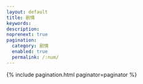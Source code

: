 ```yaml
---
layout: default 
title: 剧情
keywords: 
description:
noprenext: true
pagination:
  category: 剧情
  enabled: true
  permalink: /:num/
---
```


{% include pagination.html paginator=paginator %}
